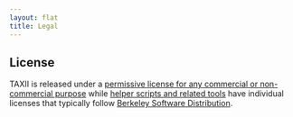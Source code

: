 ```yaml
---
layout: flat
title: Legal
---
```


## License
TAXII is released under a [permissive license for any commercial or non-commercial purpose](http://taxii.mitre.org/about/termsofuse.html) while [helper scripts and related tools](https://github.com/TAXIIProject) have individual licenses that typically follow [Berkeley Software Distribution](http://opensource.org/licenses/BSD-3-Clause). 


